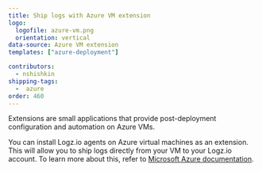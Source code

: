 ```yaml
---
title: Ship logs with Azure VM extension
logo:
  logofile: azure-vm.png
  orientation: vertical
data-source: Azure VM extension
templates: ["azure-deployment"]

contributors:
  - nshishkin
shipping-tags:
  -  azure
order: 460
---
```


Extensions are small applications that provide post-deployment configuration and automation on Azure VMs.

You can install Logz.io agents on Azure virtual machines as an extension. This will allow you to ship logs directly from your VM to your Logz.io account. To learn more about this, refer to [Microsoft Azure documentation](https://docs.microsoft.com/en-us/azure/partner-solutions/logzio/manage#monitor-vm-using-logzio-agent).